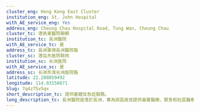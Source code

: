 ```yaml
---
cluster_eng: Hong Kong East Cluster
institution_eng: St. John Hospital
with_AE_service_eng: Yes
address_eng: Cheung Chau Hospital Road, Tung Wan, Cheung Chau
cluster_tc: 港島東醫院聯網
institution_tc: 長洲醫院
with_AE_service_tc: 是
address_tc: 長洲東灣長洲醫院路
cluster_sc: 港岛东医院联网
institution_sc: 长洲医院
with_AE_service_sc: 是
address_sc: 长洲东湾长洲医院路
latitude: 22.208059492
longitude: 114.03150671
Slug: 7q4z75v5qx
short_description_tc: 提供基健及急症服務。
long_description_tc: 長洲醫院座落於長洲，專為該區居民提供基層醫療、緊急和社區醫療服務。
---
```

